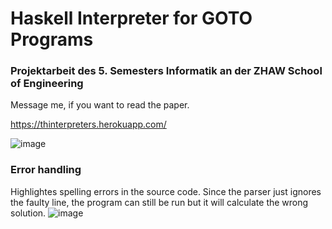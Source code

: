 # Haskell Interpreter for GOTO Programs 
### Projektarbeit des 5. Semesters Informatik an der ZHAW School of Engineering
Message me, if you want to read the paper.

https://thinterpreters.herokuapp.com/ 
 
![image](https://user-images.githubusercontent.com/61545926/152895710-91691f11-25ef-4935-b4d9-fd948de3caa2.png)

### Error handling 
Highlightes spelling errors in the source code. Since the parser just ignores the faulty line, the program can still be run but it will calculate the wrong solution.
![image](https://user-images.githubusercontent.com/61545926/153024185-6f543a1e-9381-4a12-90af-b465bae18490.png)
